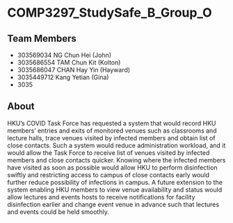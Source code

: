 # COMP3297_StudySafe_B_Group_O

## Team Members
- 303569034 NG Chun Hei (John) 
- 3035686554 TAM Chun Kit (Kolton)
- 3035686047 CHAN Hay Yin (Hayward)
- 3035449712 Kang Yetian (Gina)
- 3035

## About
HKU’s COVID Task Force has requested a system that would record HKU members’ entries and exits of monitored venues such as classrooms and lecture halls, trace venues visited by infected members and obtain list of close contacts. Such a system would reduce administration workload, and it would allow the Task Force to receive list of venues visited by infected members and close contacts quicker. Knowing where the infected members have visited as soon as possible would allow HKU to perform disinfection swiftly and restricting access to campus of close contacts early would further reduce possibility of infections in campus. A future extension to the system enabling HKU members to view venue availability and status would allow lectures and events hosts to receive notifications for facility disinfection earlier and change event venue in advance such that lectures and events could be held smoothly.
